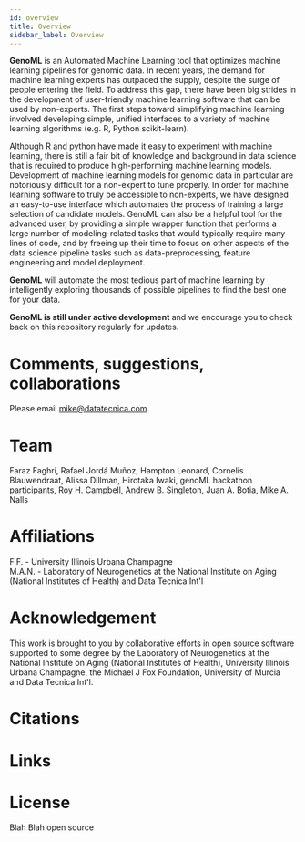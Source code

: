 ```yaml
---
id: overview
title: Overview
sidebar_label: Overview
---
```


**GenoML** is an Automated Machine Learning tool that optimizes machine learning pipelines for genomic data. In recent years, the demand for machine learning experts has outpaced the supply, despite the surge of people entering the field. To address this gap, there have been big strides in the development of user-friendly machine learning software that can be used by non-experts. The first steps toward simplifying machine learning involved developing simple, unified interfaces to a variety of machine learning algorithms (e.g. R, Python scikit-learn).

Although R and python have made it easy to experiment with machine learning, there is still a fair bit of knowledge and background in data science that is required to produce high-performing machine learning models. Development of machine learning models for genomic data in particular are notoriously difficult for a non-expert to tune properly. In order for machine learning software to truly be accessible to non-experts, we have designed an easy-to-use interface which automates the process of training a large selection of candidate models. GenoML can also be a helpful tool for the advanced user, by providing a simple wrapper function that performs a large number of modeling-related tasks that would typically require many lines of code, and by freeing up their time to focus on other aspects of the data science pipeline tasks such as data-preprocessing, feature engineering and model deployment.

**GenoML** will automate the most tedious part of machine learning by intelligently exploring thousands of possible pipelines to find the best one for your data.

**GenoML is still under active development** and we encourage you to check back on this repository regularly for updates.

# Comments, suggestions, collaborations
Please email mike@datatecnica.com. 

# Team
Faraz Faghri, Rafael Jordá Muñoz, Hampton Leonard, Cornelis Blauwendraat, Alissa Dillman, Hirotaka Iwaki, genoML hackathon participants, Roy H. Campbell, Andrew B. Singleton, Juan A. Botia, Mike A. Nalls

# Affiliations
F.F. - University Illinois Urbana Champagne  
M.A.N. - Laboratory of Neurogenetics at the National Institute on Aging (National Institutes of Health) and Data Tecnica Int'l

# Acknowledgement
This work is brought to you by collaborative efforts in open source software supported to some degree by the Laboratory of Neurogenetics at the National Institute on Aging (National Institutes of Health), University Illinois Urbana Champagne, the Michael J Fox Foundation, University of Murcia and Data Tecnica Int'l.

# Citations

# Links

# License
Blah Blah open source
